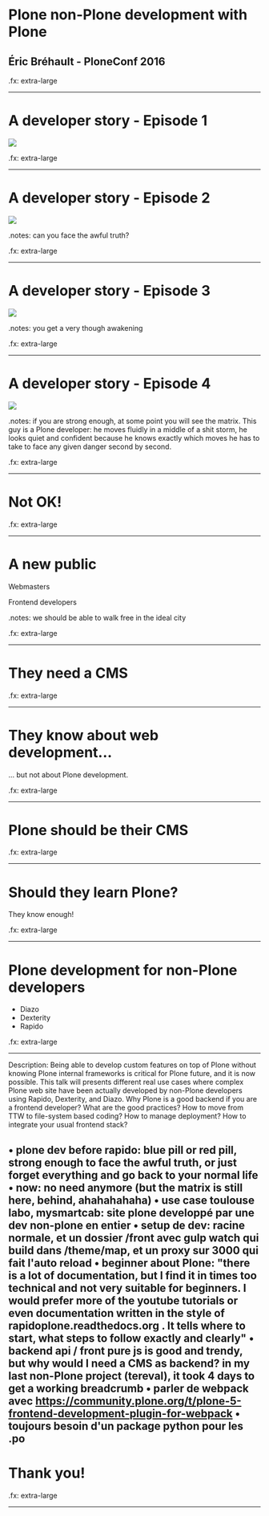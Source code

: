 # Plone non-Plone development with Plone
## Éric Bréhault - PloneConf 2016

.fx: extra-large

--------------------------------------------------------------------------------

# A developer story - Episode 1

<img src="img/The_Ideal_City.jpg" />

.fx: extra-large

--------------------------------------------------------------------------------

# A developer story - Episode 2

<img src="img/the-matrix-red-pill-blue-pill.jpg" />

.notes: can you face the awful truth?

.fx: extra-large

--------------------------------------------------------------------------------

# A developer story - Episode 3

<img src="img/matrix_wake_up.jpg" />

.notes: you get a very though awakening

.fx: extra-large

--------------------------------------------------------------------------------

# A developer story - Episode 4

<img src="img/the_matrix_0057.jpg" />

.notes: if you are strong enough, at some point you will see the matrix. This guy is a Plone developer: he moves fluidly in a middle of a shit storm, he looks quiet and confident because he knows exactly which moves he has to take to face any given danger second by second.

.fx: extra-large

--------------------------------------------------------------------------------

# Not OK!

.fx: extra-large

--------------------------------------------------------------------------------

# A new public

Webmasters

Frontend developers

.notes: we should be able to walk free in the ideal city

.fx: extra-large

--------------------------------------------------------------------------------

# They need a CMS

.fx: extra-large

--------------------------------------------------------------------------------

# They know about web development...

... but not about Plone development.

.fx: extra-large

--------------------------------------------------------------------------------

# Plone should be their CMS

.fx: extra-large

--------------------------------------------------------------------------------

# Should they learn Plone?

They know enough!

.fx: extra-large

--------------------------------------------------------------------------------

# Plone development for non-Plone developers

- Diazo
- Dexterity
- Rapido

.fx: extra-large

--------------------------------------------------------------------------------

Description: Being able to develop custom features on top of Plone without knowing Plone internal frameworks is critical for Plone future, and it is now possible. This talk will presents different real use cases where complex Plone web site have been actually developed by non-Plone developers using Rapido, Dexterity, and Diazo. Why Plone is a good backend if you are a frontend developer? What are the good practices? How to move from TTW to file-system based coding? How to manage deployment? How to integrate your usual frontend stack?

• plone dev before rapido: blue pill or red pill, strong enough to face the awful truth, or just forget everything and go back to your normal life
• now: no need anymore (but the matrix is still here, behind, ahahahahaha)
• use case toulouse labo, mysmartcab: site plone developpé par une dev non-plone en entier
• setup de dev: racine normale, et un dossier /front avec gulp watch qui build dans /theme/map, et un proxy sur 3000 qui fait l'auto reload
• beginner about Plone: "there is a lot of documentation, but I find it in times too technical and not very suitable for beginners. I would prefer more of the youtube tutorials or even documentation written in the style of rapidoplone.readthedocs.org . It tells where to start, what steps to follow exactly and clearly"
• backend api / front pure js is good and trendy, but why would I need a CMS as backend? in my last non-Plone project (tereval), it took 4 days to get a working breadcrumb
• parler de webpack avec https://community.plone.org/t/plone-5-frontend-development-plugin-for-webpack
• toujours besoin d'un package python pour les .po
--------------------------------------------------------------------------------

# Thank you!

.fx: extra-large

--------------------------------------------------------------------------------